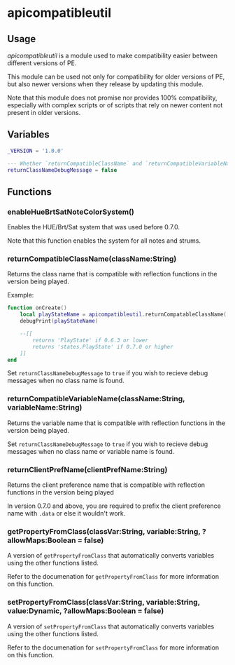 # apicompatibleutil

## Usage

*apicompatibleutil* is a module used to make compatibility easier between different versions of PE.

This module can be used not only for compatibility for older versions of PE, but also newer versions when they release by updating this module.

Note that this module does not promise nor provides 100% compatibility, especially with complex scripts or of scripts that rely on newer content not present in older versions.

## Variables

```lua
_VERSION = '1.0.0'

--- Whether `returnCompatibleClassName` and `returnCompatibleVariableName` output a debug message if no class name was found
returnClassNameDebugMessage = false
```

## Functions

### enableHueBrtSatNoteColorSystem()

Enables the HUE/Brt/Sat system that was used before 0.7.0.

Note that this function enables the system for all notes and strums.

### returnCompatibleClassName(className:String)

Returns the class name that is compatible with reflection functions in the version being played.

Example:

```lua
function onCreate()
    local playStateName = apicompatibleutil.returnCompatableClassName('PlayState') -- get compatible version of 'PlayState'
    debugPrint(playStateName)

    --[[ 
        returns 'PlayState' if 0.6.3 or lower
        returns 'states.PlayState' if 0.7.0 or higher
    ]]
end
```

Set `returnClassNameDebugMessage` to `true` if you wish to recieve debug messages when no class name is found.

### returnCompatibleVariableName(className:String, variableName:String)

Returns the variable name that is compatible with reflection functions in the version being played.

Set `returnClassNameDebugMessage` to `true` if you wish to recieve debug messages when no class name or variable name is found.

### returnClientPrefName(clientPrefName:String)

Returns the client preference name that is compatible with reflection functions in the version being played

In version 0.7.0 and above, you are required to prefix the client preference name with `.data` or else it wouldn't work.

### getPropertyFromClass(classVar:String, variable:String, ?allowMaps:Boolean = false)

A version of `getPropertyFromClass` that automatically converts variables using the other functions listed.

Refer to the documenation for `getPropertyFromClass` for more information on this function.

### setPropertyFromClass(classVar:String, variable:String, value:Dynamic, ?allowMaps:Boolean = false)

A version of `setPropertyFromClass` that automatically converts variables using the other functions listed.

Refer to the documenation for `setPropertyFromClass` for more information on this function.
